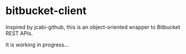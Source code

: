 # bitbucket-client
Inspired by jcabi-github, this is an object-oriented wrapper to Bitbucket REST APIs.

It is working in progress...
